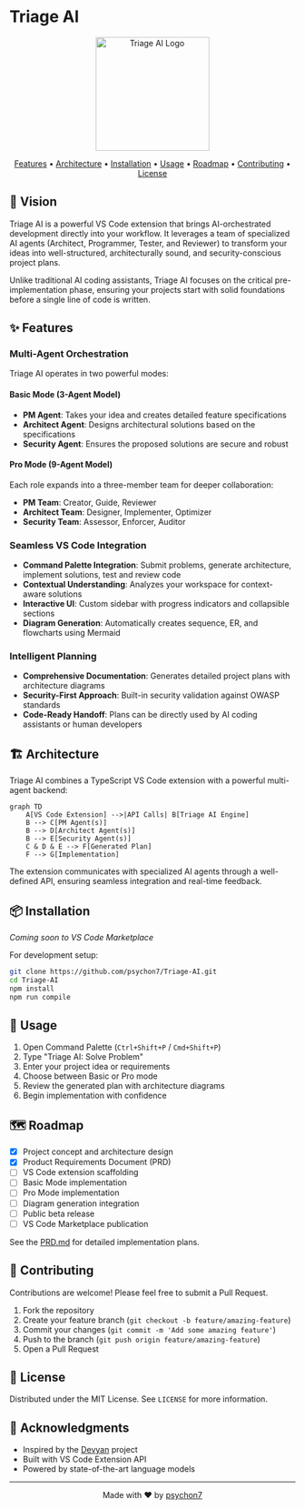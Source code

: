 # Triage AI

<p align="center">
  <img src="https://via.placeholder.com/200x200?text=Triage+AI" alt="Triage AI Logo" width="200" height="200">
</p>

<p align="center">
  <a href="#features">Features</a> •
  <a href="#architecture">Architecture</a> •
  <a href="#installation">Installation</a> •
  <a href="#usage">Usage</a> •
  <a href="#roadmap">Roadmap</a> •
  <a href="#contributing">Contributing</a> •
  <a href="#license">License</a>
</p>

## 🚀 Vision

Triage AI is a powerful VS Code extension that brings AI-orchestrated development directly into your workflow. It leverages a team of specialized AI agents (Architect, Programmer, Tester, and Reviewer) to transform your ideas into well-structured, architecturally sound, and security-conscious project plans.

Unlike traditional AI coding assistants, Triage AI focuses on the critical pre-implementation phase, ensuring your projects start with solid foundations before a single line of code is written.

## ✨ Features

### Multi-Agent Orchestration

Triage AI operates in two powerful modes:

#### Basic Mode (3-Agent Model)
- **PM Agent**: Takes your idea and creates detailed feature specifications
- **Architect Agent**: Designs architectural solutions based on the specifications
- **Security Agent**: Ensures the proposed solutions are secure and robust

#### Pro Mode (9-Agent Model)
Each role expands into a three-member team for deeper collaboration:
- **PM Team**: Creator, Guide, Reviewer
- **Architect Team**: Designer, Implementer, Optimizer
- **Security Team**: Assessor, Enforcer, Auditor

### Seamless VS Code Integration

- **Command Palette Integration**: Submit problems, generate architecture, implement solutions, test and review code
- **Contextual Understanding**: Analyzes your workspace for context-aware solutions
- **Interactive UI**: Custom sidebar with progress indicators and collapsible sections
- **Diagram Generation**: Automatically creates sequence, ER, and flowcharts using Mermaid

### Intelligent Planning

- **Comprehensive Documentation**: Generates detailed project plans with architecture diagrams
- **Security-First Approach**: Built-in security validation against OWASP standards
- **Code-Ready Handoff**: Plans can be directly used by AI coding assistants or human developers

## 🏗️ Architecture

Triage AI combines a TypeScript VS Code extension with a powerful multi-agent backend:

```mermaid
graph TD
    A[VS Code Extension] -->|API Calls| B[Triage AI Engine]
    B --> C[PM Agent(s)]
    B --> D[Architect Agent(s)]
    B --> E[Security Agent(s)]
    C & D & E --> F[Generated Plan]
    F --> G[Implementation]
```

The extension communicates with specialized AI agents through a well-defined API, ensuring seamless integration and real-time feedback.

## 📦 Installation

*Coming soon to VS Code Marketplace*

For development setup:

```bash
git clone https://github.com/psychon7/Triage-AI.git
cd Triage-AI
npm install
npm run compile
```

## 🔧 Usage

1. Open Command Palette (`Ctrl+Shift+P` / `Cmd+Shift+P`)
2. Type "Triage AI: Solve Problem"
3. Enter your project idea or requirements
4. Choose between Basic or Pro mode
5. Review the generated plan with architecture diagrams
6. Begin implementation with confidence

## 🗺️ Roadmap

- [x] Project concept and architecture design
- [x] Product Requirements Document (PRD)
- [ ] VS Code extension scaffolding
- [ ] Basic Mode implementation
- [ ] Pro Mode implementation
- [ ] Diagram generation integration
- [ ] Public beta release
- [ ] VS Code Marketplace publication

See the [PRD.md](PRD.md) for detailed implementation plans.

## 👥 Contributing

Contributions are welcome! Please feel free to submit a Pull Request.

1. Fork the repository
2. Create your feature branch (`git checkout -b feature/amazing-feature`)
3. Commit your changes (`git commit -m 'Add some amazing feature'`)
4. Push to the branch (`git push origin feature/amazing-feature`)
5. Open a Pull Request

## 📄 License

Distributed under the MIT License. See `LICENSE` for more information.

## 🙏 Acknowledgments

- Inspired by the [Devyan](https://github.com/theyashwanthsai/Devyan) project
- Built with VS Code Extension API
- Powered by state-of-the-art language models

---

<p align="center">
  Made with ❤️ by <a href="https://github.com/psychon7">psychon7</a>
</p>
